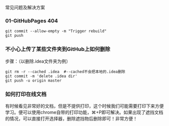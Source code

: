 常见问题及解决方案
### 01-GitHubPages 404
```
git commit --allow-empty -m "Trigger rebuild"
git push
```
###  不小心上传了某些文件夹到GitHub上如何删除
步骤：（以删除.idea文件夹为例）
```
git rm -r --cached .idea  #--cached不会把本地的.idea删除
git commit -m 'delete .idea dir'
git push -u origin master
```
###  如何打印在线文档
有时候看见非常好的文档，但是不提供打印，这个时候我们可能需要打印下来方便学习。便可以使用chrome自带的打印功能，⌘+P即可解决。如果出现了遮挡文档的情况，可以直接打开选择器，删除遮挡物后删除即可！非常方便！